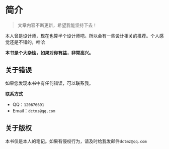 # 简介

> 文章内容不断更新，希望我能坚持下去！

本人曾是设计师，现在也算半个设计师吧。所以会有一些设计相关的推荐。个人感觉还是不错的，哈哈

**本书是个大杂烩，如果对你有益，非常高兴。**


## 关于错误

如果您发现本书中有任何错误，可以联系我。

**联系方式**

- QQ：`120676691`
- Email：`dctmz@qq.com`

## 关于版权

本书仅是本人的笔记。如果有侵权行为，请及时给我发邮件`dctmz@qq.com`






